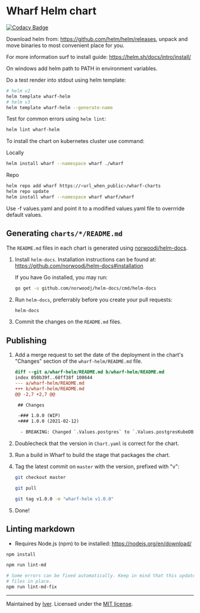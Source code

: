 # Wharf Helm chart

[![Codacy Badge](https://app.codacy.com/project/badge/Grade/6d3504733d1844c49a8678633b1a78f8)](https://www.codacy.com/gh/iver-wharf/wharf-helm/dashboard?utm_source=github.com&amp;utm_medium=referral&amp;utm_content=iver-wharf/wharf-helm&amp;utm_campaign=Badge_Grade)

Download helm from: <https://github.com/helm/helm/releases>, unpack and move
binaries to most convenient place for you.

For more information surf to install guide: <https://helm.sh/docs/intro/install/>

On windows add helm path to PATH in environment variables.

Do a test render into stdout using helm template:

```sh
# helm v2
helm template wharf-helm
# helm v3
helm template wharf-helm --generate-name
```

Test for common errors using `helm lint`:

```sh
helm lint wharf-helm
```

To install the chart on kubernetes cluster use command:

Locally

```sh
helm install wharf --namespace wharf ./wharf
```

Repo

```sh
helm repo add wharf https://<url_when_public>/wharf-charts
helm repo update
helm install wharf --namespace wharf wharf/wharf
```

Use -f values.yaml and point it to a modified values.yaml file to overrride
default values.

## Generating `charts/*/README.md`

The `README.md` files in each chart is generated using
[norwoodj/helm-docs](https://github.com/norwoodj/helm-docs).

1. Install `helm-docs`. Installation instructions can be found at:
   <https://github.com/norwoodj/helm-docs#installation>

   If you have Go installed, you may run:

   ```sh
   go get -u github.com/norwoodj/helm-docs/cmd/helm-docs
   ```

2. Run `helm-docs`, preferrably before you create your pull requests:

   ```sh
   helm-docs
   ```

3. Commit the changes on the `README.md` files.

## Publishing

1. Add a merge request to set the date of the deployment in the chart's
   "Changes" section of the `wharf-helm/README.md` file.

   ```diff
   diff --git a/wharf-helm/README.md b/wharf-helm/README.md
   index 050b39f..68ff38f 100644
   --- a/wharf-helm/README.md
   +++ b/wharf-helm/README.md
   @@ -2,7 +2,7 @@

    ## Changes

    -### 1.0.0 (WIP)
    +### 1.0.0 (2021-02-12)

     - BREAKING: Changed `.Values.postgres` to `.Values.postgresKubeDB`
   ```

2. Doublecheck that the version in `Chart.yaml` is correct for the chart.

3. Run a build in Wharf to build the stage that packages the chart.

4. Tag the latest commit on `master` with the version, prefixed with "v":

   ```sh
   git checkout master

   git pull

   git tag v1.0.0 -m "wharf-helm v1.0.0"
   ```

5. Done!

## Linting markdown

- Requires Node.js (npm) to be installed: <https://nodejs.org/en/download/>

```sh
npm install

npm run lint-md

# Some errors can be fixed automatically. Keep in mind that this updates the
# files in place.
npm run lint-md-fix
```

---

Maintained by [Iver](https://www.iver.com/en).
Licensed under the [MIT license](./LICENSE).
